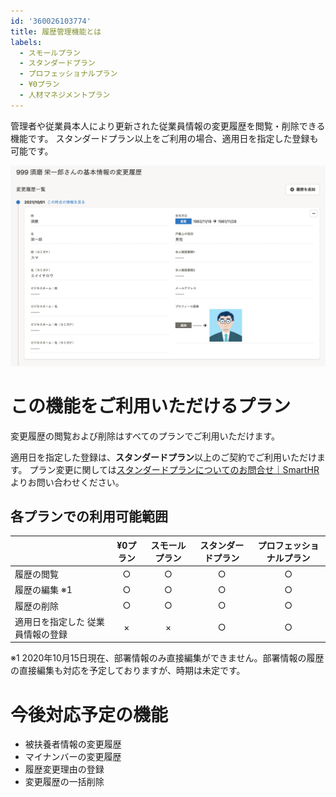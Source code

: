 ```yaml
---
id: '360026103774'
title: 履歴管理機能とは
labels:
  - スモールプラン
  - スタンダードプラン
  - プロフェッショナルプラン
  - ¥0プラン
  - 人材マネジメントプラン
---
```

管理者や従業員本人により更新された従業員情報の変更履歴を閲覧・削除できる機能です。
スタンダードプラン以上をご利用の場合、適用日を指定した登録も可能です。

![](./rireki_01.png)

# この機能をご利用いただけるプラン

変更履歴の閲覧および削除はすべてのプランでご利用いただけます。

適用日を指定した登録は、**スタンダードプラン**以上のご契約でご利用いただけます。
プラン変更に関しては[スタンダードプランについてのお問合せ｜SmartHR](https://smarthr.jp/standardplan_contact)よりお問い合わせください。

## 各プランでの利用可能範囲

|   | ¥0プラン | スモールプラン | スタンダードプラン | プロフェッショナルプラン |
| --- | :-: | :-: | :-: | :-: |
| 履歴の閲覧 | ○ | ○ | ○ | ○ |
| 履歴の編集 ※1 | ○ | ○ | ○ | ○ |
| 履歴の削除 | ○ | ○ | ○ | ○ |
|   適用日を指定した 従業員情報の登録    | × | × | ○ | ○ |

※1 2020年10月15日現在、部署情報のみ直接編集ができません。部署情報の履歴の直接編集も対応を予定しておりますが、時期は未定です。

# 今後対応予定の機能

- 被扶養者情報の変更履歴
- マイナンバーの変更履歴
- 履歴変更理由の登録
- 変更履歴の一括削除

